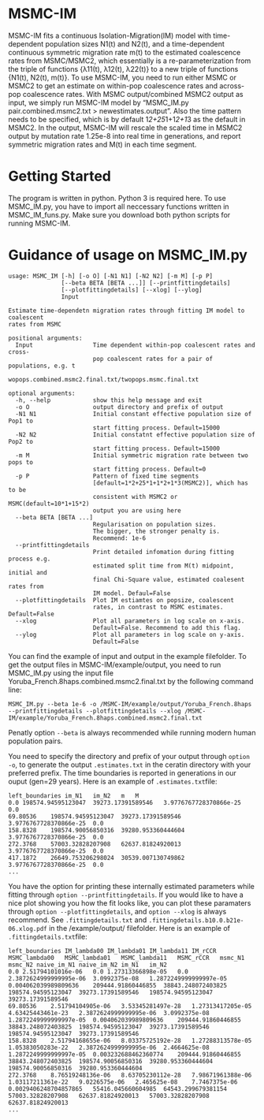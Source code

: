 # MSMC-IM

MSMC-IM fits a continuous Isolation-Migration(IM) model with time-dependent population sizes N1(t) and N2(t), and a time-dependent continuous symmetric migration rate m(t) to the estimated coalescence rates from MSMC/MSMC2, which essentially is a re-parameterization from the triple of functions {λ11(t), λ12(t), λ22(t)} to a new triple of functions {N1(t), N2(t), m(t)}. To use MSMC-IM, you need to run either MSMC or MSMC2 to get an estimate on within-pop coalescence rates and across-pop coalescence rates. With MSMC output/combined MSMC2 output as input, we simply run MSMC-IM model by 
“MSMC_IM.py pair.combined.msmc2.txt > newestimates.output”. Also the time pattern needs to be specified, which is by default 1*2+25*1+1*2+1*3 as the default in MSMC2. In the output, MSMC-IM will rescale the scaled time in MSMC2 output by mutation rate 1.25e-8 into real time in generations, and report symmetric migration rates and M(t) in each time segment. 

# Getting Started
The program is written in python. Python 3 is required here. To use MSMC_IM.py, you have to import all neccessary functions written in MSMC_IM_funs.py. Make sure you download both python scripts for running MSMC-IM. 

# Guidance of usage on MSMC_IM.py
```
usage: MSMC_IM [-h] [-o O] [-N1 N1] [-N2 N2] [-m M] [-p P]
               [--beta BETA [BETA ...]] [--printfittingdetails]
               [--plotfittingdetails] [--xlog] [--ylog]
               Input

Estimate time-dependetn migration rates through fitting IM model to coalescent
rates from MSMC

positional arguments:
  Input                 Time dependent within-pop coalescent rates and cross-
                        pop coalescent rates for a pair of populations, e.g. t
                        wopops.combined.msmc2.final.txt/twopops.msmc.final.txt

optional arguments:
  -h, --help            show this help message and exit
  -o O                  output directory and prefix of output
  -N1 N1                Initial constant effective population size of Pop1 to
                        start fitting process. Default=15000
  -N2 N2                Initial constatnt effective population size of Pop2 to
                        start fitting process. Default=15000
  -m M                  Initial symmetric migration rate between two pops to
                        start fitting process. Default=0
  -p P                  Pattern of fixed time segments
                        [default=1*2+25*1+1*2+1*3(MSMC2)], which has to be
                        consistent with MSMC2 or MSMC(default=10*1+15*2)
                        output you are using here
  --beta BETA [BETA ...]
                        Regularisation on population sizes. 
                        The bigger, the stronger penalty is.
                        Recommend: 1e-6
  --printfittingdetails
                        Print detailed infomation during fitting process e.g.
                        estimated split time from M(t) midpoint, initial and
                        final Chi-Square value, estimated coalesent rates from
                        IM model. Defaul=False
  --plotfittingdetails  Plot IM estiamtes on popsize, coalescent
                        rates, in contrast to MSMC estimates. Default=False
  --xlog                Plot all parameters in log scale on x-axis.
                        Default=False. Recommend to add this flag.
  --ylog                Plot all parameters in log scale on y-axis.
                        Default=False
```
You can find the example of input and output in the example filefolder. To get the output files in MSMC-IM/example/output, you need to run MSMC_IM.py using the input file Yoruba_French.8haps.combined.msmc2.final.txt by the following command line: 
```
MSMC_IM.py --beta 1e-6 -o /MSMC-IM/example/output/Yoruba_French.8haps --printfittingdetails --plotfittingdetails --xlog /MSMC-IM/example/Yoruba_French.8haps.combined.msmc2.final.txt
```
Penatly option ```--beta``` is always recommended while running modern human population pairs. 

You need to specify the directory and prefix of your output through ```option -o```, to generate the output ```.estimates.txt``` in the ceratin directory with your preferred prefix. The time boundaries is reported in generations in our ouput (gen=29 years). Here is an example of ```.estimates.txt```file: 
```
left_boundaries	im_N1	im_N2	m	M
0.0	198574.94595123047	39273.17391589546	3.9776767728370866e-25	0.0
69.80536	198574.94595123047	39273.17391589546	3.9776767728370866e-25	0.0
158.8328	198574.90056850316	39280.953360444604	3.9776767728370866e-25	0.0
272.3768	57003.32828207908	62637.81824920013	3.9776767728370866e-25	0.0
417.1872	26649.753206298024	30539.007130749862	3.9776767728370866e-25	0.0
...
```
You have the option for printing these internally estimated parameters while fitting through ```option --printfittingdetails```. If you would like to have a nice plot showing you how the fit looks like, you can plot these paramaters through ```option --plotfittingdetails```, and  ```option --xlog``` is always recommend. See ```.fittingdetails.txt``` and ```.fittingdetails.b10.0.b21e-06.xlog.pdf``` in the /example/output/ filefolder.
Here is an example of ```.fittingdetails.txt```file:
```
left_boundaries	IM_lambda00	IM_lambda01	IM_lambda11	IM_rCCR	MSMC_lambda00	MSMC_lambda01	MSMC_lambda11	MSMC_rCCR	msmc_N1	msmc_N2	naive_im_N1	naive_im_N2	im_N1	im_N2
0.0	2.51794101016e-06	0.0	1.27313366898e-05	0.0	2.3872624999999995e-06	3.0992375e-08	1.2872249999999997e-05	0.004062039989809636	209444.91860446855	38843.248072403825	198574.94595123047	39273.17391589546	198574.94595123047	39273.17391589546
69.80536	2.51794104905e-06	3.53345281497e-28	1.27313417205e-05	4.63425443461e-23	2.3872624999999995e-06	3.0992375e-08	1.2872249999999997e-05	0.004062039989809636	209444.91860446855	38843.248072403825	198574.94595123047	39273.17391589546	198574.94595123047	39273.17391589546
158.8328	2.51794168655e-06	8.03375725192e-28	1.27288313578e-05	1.05383050283e-22	2.3872624999999995e-06	2.4664625e-08	1.2872249999999997e-05	0.003232688462360774	209444.91860446855	38843.248072403825	198574.90056850316	39280.953360444604	198574.90056850316	39280.953360444604
272.3768	8.76519248136e-06	8.63705230112e-28	7.98671961388e-06	1.03117211361e-22	9.0226575e-06	2.465625e-08	7.7467375e-06	0.0029406248704857865	55416.045660604985	64543.299679381154	57003.32828207908	62637.81824920013	57003.32828207908	62637.81824920013
...
```
